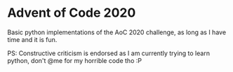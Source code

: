 # Advent of Code 2020
Basic python implementations of the AoC 2020 challenge, as long as I have time and it is fun.

PS: Constructive criticism is endorsed as I am currently trying to learn python, don't @me for my horrible code tho :P
